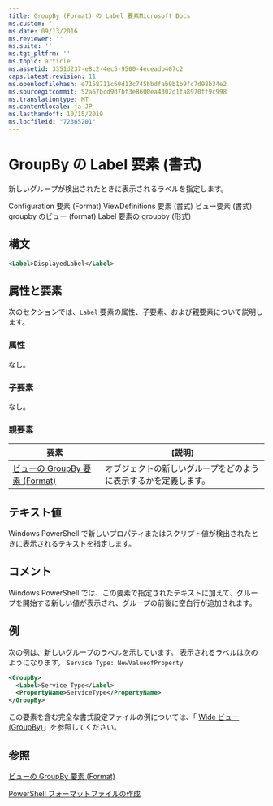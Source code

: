 ```yaml
---
title: GroupBy (Format) の Label 要素Microsoft Docs
ms.custom: ''
ms.date: 09/13/2016
ms.reviewer: ''
ms.suite: ''
ms.tgt_pltfrm: ''
ms.topic: article
ms.assetid: 3351d237-e8c2-4ec5-9500-4eceadb407c2
caps.latest.revision: 11
ms.openlocfilehash: e7158711c60d13c745bbdfab9b1b9fc7d98b34e2
ms.sourcegitcommit: 52a67bcd9d7bf3e8600ea4302d1fa8970ff9c998
ms.translationtype: MT
ms.contentlocale: ja-JP
ms.lasthandoff: 10/15/2019
ms.locfileid: "72365201"
---
```

# <a name="label-element-for-groupby-format"></a>GroupBy の Label 要素 (書式)

新しいグループが検出されたときに表示されるラベルを指定します。

Configuration 要素 (Format) ViewDefinitions 要素 (書式) ビュー要素 (書式) groupby のビュー (format) Label 要素の groupby (形式)

## <a name="syntax"></a>構文

```xml
<Label>DisplayedLabel</Label>
```

## <a name="attributes-and-elements"></a>属性と要素

次のセクションでは、`Label` 要素の属性、子要素、および親要素について説明します。

### <a name="attributes"></a>属性

なし。

### <a name="child-elements"></a>子要素

なし。

### <a name="parent-elements"></a>親要素

|要素|[説明]|
|-------------|-----------------|
|[ビューの GroupBy 要素 (Format)](./groupby-element-for-view-format.md)|オブジェクトの新しいグループをどのように表示するかを定義します。|

## <a name="text-value"></a>テキスト値

Windows PowerShell で新しいプロパティまたはスクリプト値が検出されたときに表示されるテキストを指定します。

## <a name="remarks"></a>コメント

Windows PowerShell では、この要素で指定されたテキストに加えて、グループを開始する新しい値が表示され、グループの前後に空白行が追加されます。

## <a name="example"></a>例

次の例は、新しいグループのラベルを示しています。 表示されるラベルは次のようになります。 `Service Type: NewValueofProperty`

```xml
<GroupBy>
  <Label>Service Type</Label>
  <PropertyName>ServiceType</PropertyName>
</GroupBy>

```

この要素を含む完全な書式設定ファイルの例については、「 [Wide ビュー (GroupBy)](./wide-view-groupby.md)」を参照してください。

## <a name="see-also"></a>参照

[ビューの GroupBy 要素 (Format)](./groupby-element-for-view-format.md)

[PowerShell フォーマットファイルの作成](./writing-a-powershell-formatting-file.md)
